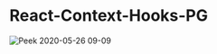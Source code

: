 # React-Context-Hooks-PG

![Peek 2020-05-26 09-09](https://user-images.githubusercontent.com/57283161/82858177-b7da3900-9f30-11ea-8f7f-ca68b4815975.gif)
